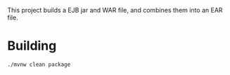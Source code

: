 This project builds a EJB jar and WAR file, and combines them into an EAR file.

Building
========

```
./mvnw clean package
```